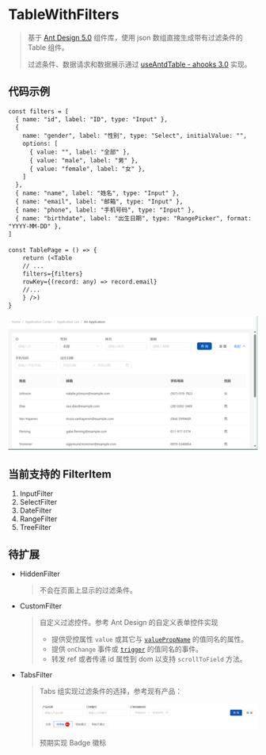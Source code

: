 # TableWithFilters

>  基于 [Ant Design 5.0](https://ant.design/index-cn) 组件库，使用 json 数组直接生成带有过滤条件的 Table 组件。
>
>  过滤条件、数据请求和数据展示通过 [useAntdTable - ahooks 3.0](https://ahooks.js.org/zh-CN/hooks/use-antd-table) 实现。

## 代码示例

```tsx
const filters = [
  { name: "id", label: "ID", type: "Input" },
  {
    name: "gender", label: "性别", type: "Select", initialValue: "",
    options: [
      { value: "", label: "全部" },
      { value: "male", label: "男" },
      { value: "female", label: "女" },
    ]
  },
  { name: "name", label: "姓名", type: "Input" },
  { name: "email", label: "邮箱", type: "Input" },
  { name: "phone", label: "手机号码", type: "Input" },
  { name: "birthdate", label: "出生日期", type: "RangePicker", format: "YYYY-MM-DD" },
]

const TablePage = () => {
    return (<Table
    // ...
    filters={filters}
    rowKey={(record: any) => record.email}
    //...
    } />)
}
```

<img src="../../../assets/images/demo/image-20240710163624526.png" alt="image" style="zoom: 50%;" />

## 当前支持的 FilterItem 

1. InputFilter
2. SelectFilter
3. DateFilter
4. RangeFilter
5. TreeFilter



## 待扩展

- HiddenFilter

  > 不会在页面上显示的过滤条件。

- CustomFilter

  > 自定义过滤控件。参考 Ant Design 的自定义表单控件实现
  >
  > - 提供受控属性 `value` 或其它与 [`valuePropName`](https://ant.design/components/form-cn#formitem) 的值同名的属性。
  > - 提供 `onChange` 事件或 [`trigger`](https://ant.design/components/form-cn#formitem) 的值同名的事件。
  > - 转发 ref 或者传递 id 属性到 dom 以支持 `scrollToField` 方法。

- TabsFilter

  > Tabs 组实现过滤条件的选择，参考现有产品：
  >
  > ![image-20240710171001684](../../../assets/images/demo/image-20240710171001684.png)
  >
  > 预期实现 Badge 徽标
